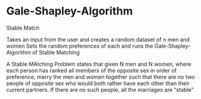 # Gale-Shapley-Algorithm
Stable Match

Takes an input from the user and creates a random dataset of n men and women
Sets the random preferences of each and runs the Gale-Shapley-Algorithm of Stable Matching

A Stable MAtching Problem states that given N men and N women, where each person has ranked all members of the opposite sex in order of preference,
marry the men and women together such that there are no two people of opposite sex who would both rather have each other than their current partners. 
If there are no such people, all the marriages are “stable”
